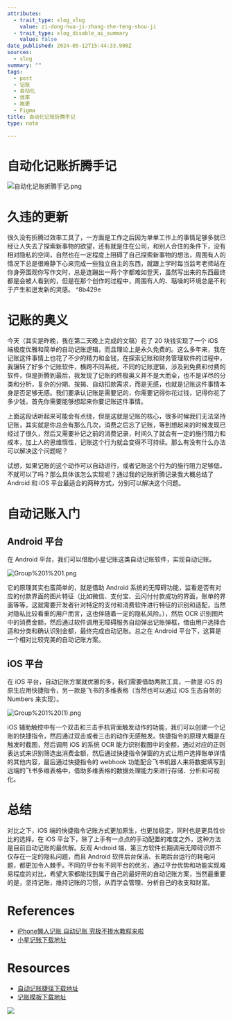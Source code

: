 ```yaml
---
attributes:
  - trait_type: xlog_slug
    value: zi-dong-hua-ji-zhang-zhe-teng-shou-ji
  - trait_type: xlog_disable_ai_summary
    value: false
date_published: 2024-05-12T15:44:33.908Z
sources:
  - xlog
summary: ""
tags:
  - post
  - 记账
  - 自动化
  - 效率
  - 拖更
  - Figma
title: 自动化记账折腾手记
type: note

---
```


# 自动化记账折腾手记

![自动化记账折腾手记.png](./attachments/%E5%8D%9A%E5%AE%A2%E5%B0%81%E9%9D%A2%E5%9B%BE-%E8%87%AA%E5%8A%A8%E8%AE%B0%E8%B4%A6%E6%8E%A2%E7%B4%A2%E6%89%8B%E8%AE%B0.png)

# 久违的更新

很久没有折腾过效率工具了，一方面是工作之后因为单单工作上的事情足够多就已经让人失去了探索新事物的欲望，还有就是住在公司，和别人合住的条件下，没有相对隐私的空间，自然也在一定程度上阻碍了自己探索新事物的想法，周围有人的情况下总是很难静下心来完成一些独立自主的东西，就跟上学时每当监考老师站在你身旁围观你写作文时，总是连蹦出一两个字都难如登天，虽然写出来的东西最终都是会被人看到的，但是在那个创作的过程中，周围有人的、聒噪的环境总是不利于产生和迸发新的灵感。 ^8b429e

# 记账的奥义

今天（其实是昨晚，我在第二天晚上完成的文稿）花了 20 块钱实现了一个 iOS 端极度优雅和简单的自动记账逻辑，而且理论上是永久免费的。这么多年来，我在记账这件事情上也花了不少的精力和金钱，在探索记账和财务管理软件的过程中，我辗转了好多个记账软件，横跨不同系统，不同的记账逻辑，涉及到免费和付费的软件，但是折腾到最后，我发现了记账的终极奥义并不是大而全，也不是详尽的分类和分析，复杂的分期、按揭、自动扣款需求，而是无感，也就是记账这件事情本身是否足够无感。我们要承认记账是需要记的，你需要记得你花过钱，记得你花了多少钱，首先你需要能够想起来你要记账这件事情。

上面这段话听起来可能会有点绕，但是这就是记账的核心，很多时候我们无法坚持记账，其实就是你总会有那么几次，消费之后忘了记账，等到想起来的时候发现已经过了很久，然后又需要补记之前的消费记录，时间久了就会有一定的施行阻力和成本，加上人的思维惰性，记账这个行为就会变得不可持续。那么有没有什么办法可以解决这个问题呢？

试想，如果记账的这个动作可以自动进行，或者记账这个行为的施行阻力足够低，不就可以了吗？那么具体该怎么实现呢？通过我的记账折腾记录我大概总结了 Android 和 iOS 平台最适合的两种方式，分别可以解决这个问题。

# 自动记账入门

## Android 平台

在 Android 平台，我们可以借助小星记账这类自动记账软件，实现自动记账。

![Group%201%201.png](./attachments/Group%201%201.png)

它的原理其实也蛮简单的，就是借助 Android 系统的无障碍功能，监看是否有对应的付款界面的图片特征（比如微信、支付宝、云闪付付款成功的界面，账单的界面等等，这就需要开发者针对特定的支付和消费软件进行特征的识别和适配，当然对隐私比较看重的用户而言，这也伴随着一定的隐私风险。），然后 OCR 识别图片中的消费金额，然后通过软件调用无障碍服务自动弹出记账弹框，借由用户选择合适和分类和确认识别金额，最终完成自动记账。总之在 Android 平台下，这算是一个相对比较完美的自动记账方案。

## iOS 平台

在 iOS 平台，自动记账方案就优雅的多，我们需要借助两款工具，一款是 iOS 的原生应用快捷指令，另一款是飞书的多维表格（当然也可以通过 iOS 生态自带的 Numbers 来实现）。

![Group%201%20(1).png](./attachments/Group%201%20(1).png)

iOS 辅助触控中有一个双击和三击手机背面触发动作的功能，我们可以创建一个记账的快捷指令，然后通过双击或者三击的动作无感触发。快捷指令的原理大概是在触发时截图，然后调用 iOS 的系统 OCR 能力识别截图中的金额，通过对应的正则表达式来识别筛选出消费金额，然后通过快捷指令弹窗的方式让用户选择账单详情的其他内容，最后通过快捷指令的 webhook 功能配合飞书机器人来将数据填写到远端的飞书多维表格中，借助多维表格的数据处理能力来进行存储、分析和可视化。

# 总结

对比之下，iOS 端的快捷指令记账方式更加原生，也更加稳定，同时也是更具性价比的选择。在 iOS 平台下，除了上手有一点点的手动配置的难度之外，这种方法是目前自动记账的最优解。反观 Android 端，第三方软件长期调用无障碍识屏不仅存在一定的隐私问题，而且 Android 软件后台保活、长期后台运行的耗电问题，都更加令人棘手。不同的平台有不同平台的优劣，通过平台优势和功能实现难易程度的对比，希望大家都能找到属于自己的最好用的自动记账方案，当然最重要的是，坚持记账，维持记账的习惯，从而学会管理、分析自己的收支和财富。

# References

- [iPhone懒人记账 自动记账 究极不掺水教程来啦](https://www.bilibili.com/video/av836918837/)
- [小星记账下载地址](https://www.coolapk.com/apk/com.cxincx.xxjz)

# Resources
- [自动记账捷径下载地址](https://www.icloud.com/shortcuts/c3e8a2cb9fcb4192a728703343d5fc98)
- [记账模板下载地址](https://ui8191k9ni.feishu.cn/base/U4tcbsS7ZaR4T0sOX9mcGv0znaf?from=from_copylink)

![](./attachments/Qmd4PzsSDtcpmNDyhNwMZzypn5oPrgL9fwjooGyLk7VSkC)